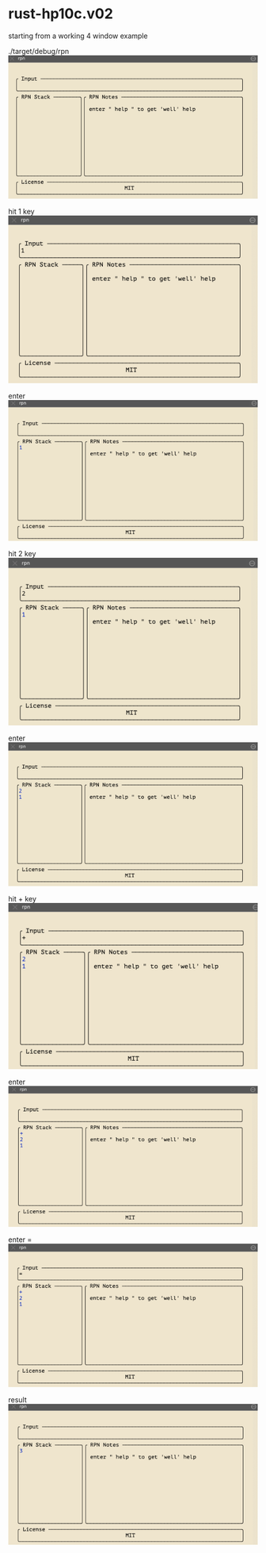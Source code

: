 # rust-hp10c.v02
starting from a working 4 window example

./target/debug/rpn <br/>
<img src="https://github.com/hank-greene/rust-hp10c.v02/blob/main/00-pics/01-start.png?raw=true" />

hit 1 key <br/>
<img src="https://github.com/hank-greene/rust-hp10c.v02/blob/main/00-pics/02-hit-1-key.png?raw=true" />

enter <br/>
<img src="https://github.com/hank-greene/rust-hp10c.v02/blob/main/00-pics/03-enter-1.png?raw=true" />

hit 2 key <br/>
<img src="https://github.com/hank-greene/rust-hp10c.v02/blob/main/00-pics/04-hit-2-key.png?raw=true" />

enter <br/>
<img src="https://github.com/hank-greene/rust-hp10c.v02/blob/main/00-pics/05-enter-2.png?raw=true" />

hit + key <br/>
<img src="https://github.com/hank-greene/rust-hp10c.v02/blob/main/00-pics/06-hit-plus-key.png?raw=true" />

enter <br/>
<img src="https://github.com/hank-greene/rust-hp10c.v02/blob/main/00-pics/07-enter-plus.png?raw=true" />

enter =  <br/>
<img src="https://github.com/hank-greene/rust-hp10c.v02/blob/main/00-pics/08-enter-equals.png?raw=true" />

result  <br/>
<img src="https://github.com/hank-greene/rust-hp10c.v02/blob/main/00-pics/09-result.png?raw=true" />

